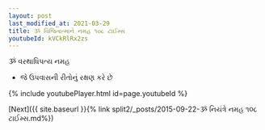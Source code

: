 ```yaml
---
layout: post
last_modified_at: 2021-03-29
title: ૐ વિજિતાત્માને નમહ ૧૦૮ ટાઈમ્સ
youtubeId: kVCkRlRx2zs
---
```

 
 
 ૐ વરથાધિપત્ય નમહ  
 
 -  જે ઉપવાસની રીતોનું રક્ષણ કરે છે 
 
  
 
  
 
 
 
 
 
 


{% include youtubePlayer.html id=page.youtubeId %}
 
[Next]({{ site.baseurl }}{% link  split2/_posts/2015-09-22-ૐ નિયંત્રે નમહ ૧૦૮ ટાઈમ્સ.md%})
 

